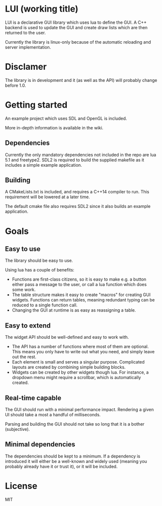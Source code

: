 # LUI (working title)
LUI is a declarative GUI library which uses lua to define the GUI. A  C++
backend is used to update the GUI and create draw lists which are then
returned to the user.

Currently the library is linux-only because of the automatic reloading and
server implementation.

# Disclamer
The library is in development and it (as well as the API) will probably change
before 1.0.

# Getting started
An example project which uses SDL and OpenGL is included.

More in-depth information is available in the wiki.

## Dependencies
Currently the only mandatory dependencies not included in the repo are lua 5.1
and freetype2. SDL2 is required to build the supplied makefile as it includes
a simple example application.

## Building
A CMakeLists.txt is included, and requires a C++14 compiler to run. This
requirement will be lowered at a later time.

The default cmake file also requires SDL2 since it also builds an example
application.

# Goals
## Easy to use
The library should be easy to use.

Using lua has a couple of benefits:
* Functions are first-class citizens, so it is easy to make e.g. a button either
pass a message to the user, or call a lua function which does some work.
* The table structure makes it easy to create "macros" for creating GUI widgets.
Functions can return tables, meaning redundant typing can be reduced to a single
function call.
* Changing the GUI at runtime is as easy as reassigning a table.
## Easy to extend
The widget API should be well-defined and easy to work with.
* The API has a number of functions where most of them are optional. This means
you only have to write out what you need, and simply leave out the rest.
* Each element is small and serves a singular purpose. Complicated layouts are
created by combining simple building blocks.
* Widgets can be created by other widgets though lua. For instance, a dropdown
menu might require a scrollbar, which is automatically created.
## Real-time capable
The GUI should run with a minimal performance impact. Rendering a given UI
should take a most a handful of milliseconds.

Parsing and building the GUI should not take so long that it is a bother
(subjective).
## Minimal dependencies
The dependencies should be kept to a minimum. If a dependency is introduced it
will either be a well-known and widely used (meaning you probably already have
it or trust it), or it will be included.

# License
MIT
